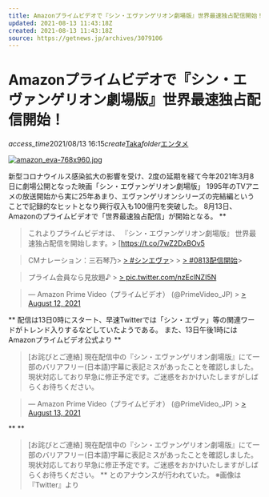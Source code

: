 ```yaml
---
title: Amazonプライムビデオで『シン・エヴァンゲリオン劇場版』世界最速独占配信開始！ ｜ ガジェット通信 GetNews
updated: 2021-08-13 11:43:18Z
created: 2021-08-13 11:43:18Z
source: https://getnews.jp/archives/3079106
---
```


# Amazonプライムビデオで『シン・エヴァンゲリオン劇場版』世界最速独占配信開始！

*access_time*2021/08/13 16:15*create*[Taka](https://getnews.jp/author/taka)*folder*[エンタメ](https://getnews.jp/cat/entertainment)

[![amazon_eva-768x960.jpg](../_resources/amazon_eva-768x960.jpg)](https://getnews.jp/archives/3079106/amazon_eva-2)

新型コロナウイルス感染拡大の影響を受け、2度の延期を経て今年2021年3月8日に劇場公開となった映画「シン・エヴァンゲリオン劇場版」
1995年のTVアニメの放送開始から実に25年あまり、エヴァンゲリオンシリーズの完結編ということで記録的なヒットとなり興行収入も100億円を突破した。
8月13日、Amazonのプライムビデオで「世界最速独占配信」が開始となる。
**
> これよりプライムビデオは、
> 『シン・エヴァンゲリオン劇場版』
> 世界最速独占配信を開始します。> [https://t.co/7wZ2DxBOv5

> CMナレーション：三石琴乃> [> #シンエヴァ](https://twitter.com/hashtag/%E3%82%B7%E3%83%B3%E3%82%A8%E3%83%B4%E3%82%A1?src=hash&ref_src=twsrc%5Etfw)>   > [> #0813配信開始](https://twitter.com/hashtag/0813%E9%85%8D%E4%BF%A1%E9%96%8B%E5%A7%8B?src=hash&ref_src=twsrc%5Etfw)>

> プライム会員なら見放題♪ > [> pic.twitter.com/nzEclNZI5N](https://t.co/nzEclNZI5N)

> — Amazon Prime Video（プライムビデオ） (@PrimeVideo_JP) > [> August 12, 2021](https://twitter.com/PrimeVideo_JP/status/1425834633875181570?ref_src=twsrc%5Etfw)

**
配信は13日0時にスタート、早速Twitterでは「シン・エヴァ」等の関連ワードがトレンド入りするなどしていたようである。
また、13日午後1時にはAmazonプライムビデオ公式より
**
> [お詫びとご連絡]
> 現在配信中の『シン・エヴァンゲリオン劇場版』にて一部のバリアフリー(日本語)字幕に表記ミスがあったことを確認しました。
> 現状対応しており早急に修正予定です。ご迷惑をおかけいたしますがしばらくお待ちください。

> — Amazon Prime Video（プライムビデオ） (@PrimeVideo_JP) > [> August 13, 2021](https://twitter.com/PrimeVideo_JP/status/1426030842812551171?ref_src=twsrc%5Etfw)

**
**
> [お詫びとご連絡]
> 現在配信中の『シン・エヴァンゲリオン劇場版』にて一部のバリアフリー(日本語)字幕に表記ミスがあったことを確認しました。
> 現状対応しており早急に修正予定です。ご迷惑をおかけいたしますがしばらくお待ちください。
**
とのアナウンスが行われていた。
※画像は『Twitter』より